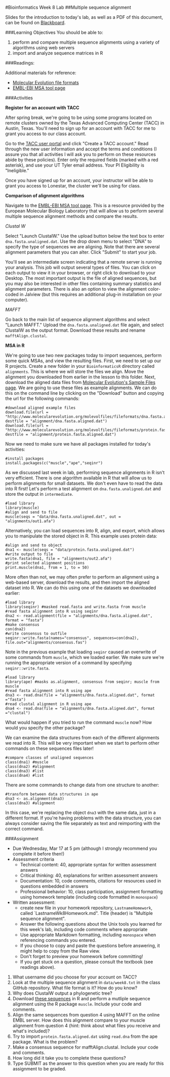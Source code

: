 #Bioinformatics Week 8 Lab
##Multiple sequence alignment

Slides for the introduction to today's lab, as well as a PDF of this document, can be found on [Blackboard](http://blackboard.uttyler.edu).

###Learning Objectives
You should be able to:

1. perform and compare multiple sequence alignments using a variety of algorithms using web servers
2. import and analyze sequence matrices in R

###Readings:

Additional materials for reference:
* [Molecular Evolution file formats](http://www.molecularevolution.org/resources/fileformats)
* [EMBL-EBI MSA tool page](http://www.ebi.ac.uk/Tools/msa/)

###Activities

**Register for an account with TACC**

After spring break, we're going to be using some programs located on remote clusters owned by the Texas Advanced Computing Center (TACC) in Austin, Texas. You'll need to sign up for an account with TACC for me to grant you access to our class account. 

Go to the [TACC user portal](https://portal.tacc.utexas.edu/) and click "Create a TACC account." Read through the new user information and accept the terms and conditions (I assure you that all activities I will ask you to perform on these resources abide by these policies). Enter only the required fields (marked with a red asterisk), and use your UT Tyler email address. Your PI Eligibility is "Ineligible." 

Once you have signed up for an account, your instructor will be able to grant you access to Lonestar, the cluster we'll be using for class.

**Comparison of alignment algorithms**

Navigate to the [EMBL-EBI MSA tool page](http://www.ebi.ac.uk/Tools/msa/). This is a resource provided by the European Molecular Biology Laboratory that will allow us to perform several multiple sequence alignment methods and compare the results.

*Clustal W*

Select "Launch ClustalW." Use the upload button below the text box to enter `dna.fasta.unaligned.dat`. Use the drop down menu to select "DNA" to specify the type of sequences we are aligning. Note that there are several alignment parameters that you can alter. Click "Submit" to start your job. 

You'll see an intermediate screen indicating that a remote server is running your analysis. This job will output several types of files. You can click on each output to view it in your browser, or right click to download to your Desktop. The most important output is the file of aligned sequences, but you may also be interested in other files containing summary statistics and alignment parameters.  There is also an option to view the alignment color-coded in Jalview (but this requires an additional plug-in installation on your computer). 

*MAFFT*

Go back to the main list of sequence alignment algorithms and select "Launch MAFFT." Upload the `dna.fasta.unaligned.dat` file again, and select ClustalW as the output format. Download these results and rename `mafftAlign.clustal`.

**MSA in R**

We're going to use two new packages today to import sequences, perform some quick MSAs, and view the resulting files. First, we need to set up our R projects. Create a new folder in your `BioinformaticsR` directory called `alignments`. This is where we will store the files we align. Move the alignment you downloaded from earlier in the lesson to this folder. Next, download the aligned data files from [Molecular Evolution's Sample Files page](http://www.molecularevolution.org/resources/fileformats). We are going to use these files as example alignments. We can do this on the command line by clicking on the "Download" button and copying the url for the following commands:

```
#download aligned example files
download.file(url = "http://www.molecularevolution.org/molevolfiles/fileformats/dna.fasta.aligned.dat", destfile = "alignment/dna.fasta.aligned.dat")
download.file(url = "http://www.molecularevolution.org/molevolfiles/fileformats/protein.fasta.aligned.dat", destfile = "alignment/protein.fasta.aligned.dat")
```

Now we need to make sure we have all packages installed for today's activities:

```
#install packages
install.packages(c("muscle","ape","seqinr")
```

As we discussed last week in lab, performing sequence alignments in R isn't very efficient. There is one algorithm available in R that will allow us to perform alignments for small datasets. We don't even have to read the data into R first! Let's perform a test alignment on `dna.fasta.unaligned.dat` and store the output in `intermediate`.

```
#load library
library(muscle)
#align and send to file
muscle(seqs = "data/dna.fasta.unaligned.dat", out = "alignments/out1.afa")
```

Alternatively, you can load sequences into R, align, and export, which allows you to manipulate the stored object in R. This example uses protein data:

```
#align and send to object
dna1 <- muscle(seqs = "data/protein.fasta.unaligned.dat")
#write output to file
write.fasta(dna1, file = "alignments/out2.afa")
#print selected alignment positions
print.muscle(dna1, from = 1, to = 50)
```

More often than not, we may often prefer to perform an alignment using a web-based server, download the results, and then import the aligned dataset into R. We can do this using one of the datasets we downloaded earlier:

```
#load library
library(seqinr) #masked read.fasta and write.fasta from muscle
#read fasta alignment into R using seqinr
dna2 <- read.alignment(file = "alignments/dna.fasta.aligned.dat", format = "fasta")
#make consensus
con(dna2)
#write consensus to outfile
seqinr::write.fasta(names="consensus", sequences=con(dna2), file.out="alignments/consensus.fas")
```

Note in the previous example that loading `seqinr` caused an overwrite of some commands from `muscle`, which we loaded earlier. We make sure we're running the appropriate version of a command by specifying `seqinr::write.fasta`.

```
#load library 
library(ape) #masks as.alignment, consensus from seqinr; muscle from muscle
#read fasta alignment into R using ape
dna3 <- read.dna(file = "alignments/dna.fasta.aligned.dat", format ="fasta")
#read clustal alignment in R using ape
dna4 <- read.dna(file = "alignments/dna.fasta.aligned.dat", format ="clustal")
```

What would happen if you tried to run the command `muscle` now? How would you specify the other package?

We can examine the data structures from each of the different alignments we read into R. This will be very important when we start to perform other commands on these sequences files later!

```
#compare classes of unaligned sequences
class(dna1) #muscle
class(dna2) #alignment
class(dna3) #list
class(dna4) #list
```

There are some commands to change data from one structure to another:

```
#transform between data structures in ape
dna3 <- as.alignment(dna3)
class(dna3) #alignment
```

In this case, we're replacing the object `dna3` with the same data, just in a different format. If you're having problems with the data structure, you can always consider saving the file separately as text and reimporting with the correct command.

###Assignment
* Due Wednesday, Mar 17 at 5 pm (although I strongly recommend you complete it before then!)
* Assessment criteria
	* Technical content: 40, appropriate syntax for written assessment answers
	* Critical thinking: 40, explanations for written assessment answers
	* Documentation: 10, code comments, citations for resources used in questions embedded in answers
	* Professional behavior: 10, class participation, assignment formatting using homework template (including code formatted in `monospace`)
* Written assessment: 
	* create new file in your homework repository, `LastnameHomework`, called `LastnameWk8Homework.md". Title (header) is "Multiple sequence alignment".
	* Answer the following questions about the Unix tools you learned for this week's lab, including code comments where appropriate 				
	* Use appropriate Markdown formatting, including `monospace` when referencing commands you entered. 
	* If you choose to copy and paste the questions before answering, it might help to copy from the Raw view. 
	* Don't forget to preview your homework before committing! 
	* If you get stuck on a question, please consult the textbook (see readings above).
	
1. What username did you choose for your account on TACC?
2. Look at the multiple sequence alignment in `data/week8.txt` in the class GitHub repository. What file format is it? How do you know?
3. Why does ClustalW output a phylogenetic tree?
4. Download [these sequences](http://www.embl.de/~seqanal/courses/commonCourseContent/sequences/moreDivergentHemoglobins_unaligned.fasta) in R and perform a mutliple sequence alignment using the R package `muscle`. Include your code and comments.
5. Align the same sequences from question 4 using MAFFT on the online EMBL server. How does this alignment compare to your muscle alignment from question 4 (hint: think about what files you receive and what's included)?
6. Try to import `protein.fasta.aligned.dat` using `read.dna` from the ape package. What is the problem?
7. Make a consensus sequence for mafftAlign.clustal. Include your code and comments.
8. How long did it take you to complete these questions?
9. Type SUBMIT as the answer to this question when you are ready for this assignment to be graded.
